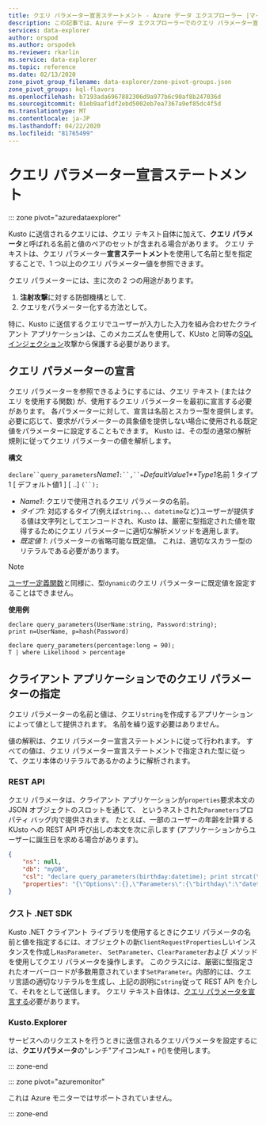 ```yaml
---
title: クエリ パラメーター宣言ステートメント - Azure データ エクスプローラー |マイクロソフトドキュメント
description: この記事では、Azure データ エクスプローラーでのクエリ パラメーター宣言ステートメントについて説明します。
services: data-explorer
author: orspod
ms.author: orspodek
ms.reviewer: rkarlin
ms.service: data-explorer
ms.topic: reference
ms.date: 02/13/2020
zone_pivot_group_filename: data-explorer/zone-pivot-groups.json
zone_pivot_groups: kql-flavors
ms.openlocfilehash: b7193ada6967882306d9a977b6c90af8b247036d
ms.sourcegitcommit: 01eb9aaf1df2ebd5002eb7ea7367a9ef85dc4f5d
ms.translationtype: MT
ms.contentlocale: ja-JP
ms.lasthandoff: 04/22/2020
ms.locfileid: "81765499"
---
```

# <a name="query-parameters-declaration-statement"></a>クエリ パラメーター宣言ステートメント

::: zone pivot="azuredataexplorer"

Kusto に送信されるクエリには、クエリ テキスト自体に加えて、**クエリ パラメータ**と呼ばれる名前と値のペアのセットが含まれる場合があります。 クエリ テキストは、クエリ パラメーター**宣言ステートメント**を使用して名前と型を指定することで、1 つ以上のクエリ パラメーター値を参照できます。

クエリ パラメーターには、主に次の 2 つの用途があります。

1. **注射攻撃**に対する防御機構として.
2. クエリをパラメーター化する方法として。

特に、Kusto に送信するクエリでユーザーが入力した入力を組み合わせたクライアント アプリケーションは、このメカニズムを使用して、KUsto と同等の[SQL インジェクション](https://en.wikipedia.org/wiki/SQL_injection)攻撃から保護する必要があります。

## <a name="declaring-query-parameters"></a>クエリ パラメーターの宣言

クエリ パラメーターを参照できるようにするには、クエリ テキスト (またはクエリ を使用する関数) が、使用するクエリ パラメーターを最初に宣言する必要があります。 各パラメーターに対して、宣言は名前とスカラー型を提供します。 必要に応じて、要求がパラメーターの具象値を提供しない場合に使用される既定値をパラメーターに設定することもできます。 Kusto は、その型の通常の解析規則に従ってクエリ パラメーターの値を解析します。

**構文**

`declare``query_parameters`*Name1*`:``,``=`*DefaultValue1**Type1*名前 1 タイプ1 [ デフォルト値1 ] [ ..] `(``);`

* *Name1*: クエリで使用されるクエリ パラメータの名前。
* *タイプ1*: 対応するタイプ(例えば`string`、、、`datetime`など)ユーザーが提供する値は文字列としてエンコードされ、Kusto は、厳密に型指定された値を取得するためにクエリ パラメーターに適切な解析メソッドを適用します。
* *既定値 1*: パラメーターの省略可能な既定値。 これは、適切なスカラー型のリテラルである必要があります。

> [!NOTE]
> [ユーザー定義関数](functions/user-defined-functions.md)と同様に、型`dynamic`のクエリ パラメーターに既定値を設定することはできません。

**使用例**

```kusto
declare query_parameters(UserName:string, Password:string);
print n=UserName, p=hash(Password)
```

```kusto
declare query_parameters(percentage:long = 90);
T | where Likelihood > percentage
```

## <a name="specifying-query-parameters-in-a-client-application"></a>クライアント アプリケーションでのクエリ パラメーターの指定

クエリ パラメーターの名前と値は、クエリ`string`を作成するアプリケーションによって値として提供されます。 名前を繰り返す必要はありません。

値の解釈は、クエリ パラメーター宣言ステートメントに従って行われます。 すべての値は、クエリ パラメーター宣言ステートメントで指定された型に従って、クエリ本体のリテラルであるかのように解析されます。

### <a name="rest-api"></a>REST API

クエリ パラメータは、クライアント アプリケーションが`properties`要求本文の JSON オブジェクトのスロットを通じて、 というネストされた`Parameters`プロパティ バッグ内で提供されます。 たとえば、一部のユーザーの年齢を計算する KUsto への REST API 呼び出しの本文を次に示します (アプリケーションからユーザーに誕生日を求める場合があります)。

``` json
{
    "ns": null,
    "db": "myDB",
    "csl": "declare query_parameters(birthday:datetime); print strcat(\"Your age is: \", tostring(now() - birthday))",
    "properties": "{\"Options\":{},\"Parameters\":{\"birthday\":\"datetime(1970-05-11)\",\"courses\":\"dynamic(['Java', 'C++'])\"}}"
}
```

### <a name="kusto-net-sdk"></a>クスト .NET SDK

Kusto .NET クライアント ライブラリを使用するときにクエリ パラメータの名前と値を指定するには、オブジェクトの新`ClientRequestProperties`しいインスタンスを作成し`HasParameter`、 `SetParameter`、`ClearParameter`および メソッドを使用してクエリ パラメータを操作します。 このクラスには、厳密に型指定されたオーバーロードが多数用意されています`SetParameter`。内部的には、クエリ言語の適切なリテラルを生成し、上記の説明に`string`従って REST API を介して、それをとして送信します。 クエリ テキスト自体は、[クエリ パラメータを宣言する](#declaring-query-parameters)必要があります。

### <a name="kustoexplorer"></a>Kusto.Explorer

サービスへのリクエストを行うときに送信されるクエリパラメータを設定するには、**クエリパラメータ**の"レンチ"アイコン`ALT` + `P`()を使用します。

::: zone-end

::: zone pivot="azuremonitor"

これは Azure モニターではサポートされていません。

::: zone-end
